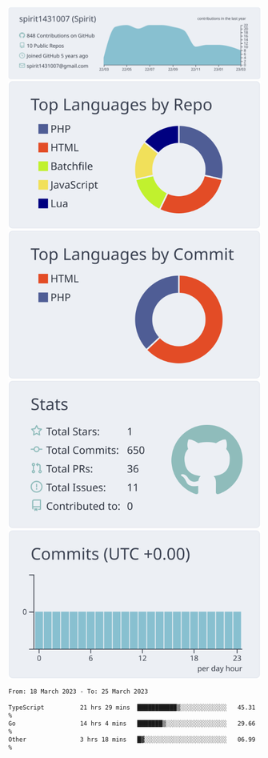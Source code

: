 [![](https://raw.githubusercontent.com/spirit1431007/spirit1431007/master/profile-summary-card-output/nord_bright/0-profile-details.svg)](https://git.io/spiritx)
[![](https://raw.githubusercontent.com/spirit1431007/spirit1431007/master/profile-summary-card-output/nord_bright/1-repos-per-language.svg)](https://git.io/spiritx) [![](https://raw.githubusercontent.com/spirit1431007/spirit1431007/master/profile-summary-card-output/nord_bright/2-most-commit-language.svg)](https://git.io/spiritx)
[![](https://raw.githubusercontent.com/spirit1431007/spirit1431007/master/profile-summary-card-output/nord_bright/3-stats.svg)](https://git.io/spiritx) [![](https://raw.githubusercontent.com/spirit1431007/spirit1431007/master/profile-summary-card-output/nord_bright/4-productive-time.svg)](https://git.io/spiritx)

<!--START_SECTION:waka-->

```text
From: 18 March 2023 - To: 25 March 2023

TypeScript          21 hrs 29 mins  ███████████▒░░░░░░░░░░░░░   45.31 %
Go                  14 hrs 4 mins   ███████▒░░░░░░░░░░░░░░░░░   29.66 %
Other               3 hrs 18 mins   █▓░░░░░░░░░░░░░░░░░░░░░░░   06.99 %
```

<!--END_SECTION:waka-->
